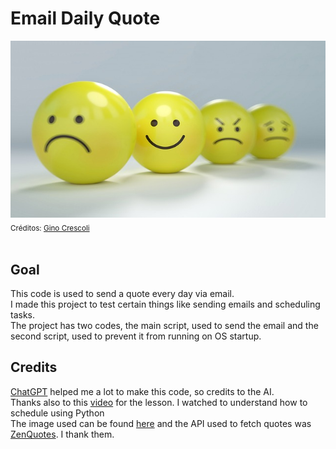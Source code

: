 # Email Daily Quote
![Smiley](smiley.jpg)<br/>
<sub>Créditos: [Gino Crescoli](https://pixabay.com/pt/photos/risonho-emoticon-raiva-bravo-2979107/)</sub><br/><br/>
## Goal
This code is used to send a quote every day via email. <br/>
I made this project to test certain things like sending emails and scheduling tasks. <br/> 
The project has two codes, the main script, used to send the email and the second script, used to prevent it from running on OS startup.
## Credits
[ChatGPT](https://openai.com/blog/chatgpt) helped me a lot to make this code, so credits to the AI. <br/>
Thanks also to this [video](https://www.youtube.com/watch?v=yDPQfj4bZY8) for the lesson. I watched to understand how to schedule using Python <br/>
The image used can be found [here](https://pixabay.com/pt/photos/risonho-emoticon-raiva-bravo-2979107/) and the API used to fetch quotes was [ZenQuotes](https://zenquotes.io/). I thank them. 
